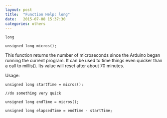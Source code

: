```yaml
---
layout: post
title:  "Function Help: long"
date:   2015-07-08 15:37:30
categories: others
---
```


	long

	unsigned long micros();

This function returns the number of microseconds since the Arduino began running the current program.
It can be used to time things even quicker than a call to millis().
Its value will reset after about 70 minutes.

Usage:

	unsigned long startTime = micros();

	//do something very quick

	unsigned long endTime = micros();

	unsigned long elapsedTime = endTime - startTime;


